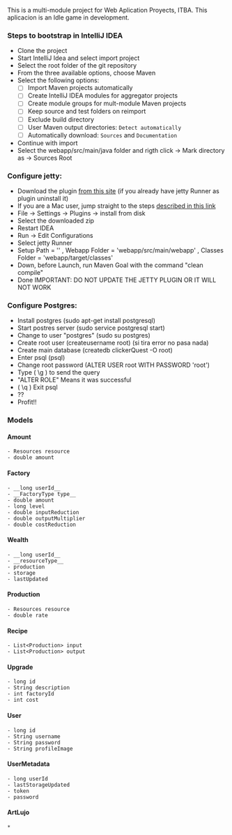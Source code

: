 This is a multi-module project for Web Aplication Proyects, ITBA.
This aplicacion is an Idle game in development.

### Steps to bootstrap in IntelliJ IDEA
- Clone the project
- Start IntelliJ Idea and select import project
- Select the root folder of the git repository
- From the three available options, choose Maven
- Select the following options:
  - [ ] Import Maven projects automatically
  - [ ] Create IntelliJ IDEA modules for aggregator projects
  - [ ] Create module groups for mult-module Maven projects
  - [ ] Keep source and test folders on reimport
  - [ ] Exclude build directory
  - [ ] User Maven output directories: `Detect automatically`
  - [ ] Automatically download: `Sources` and `Documentation`
- Continue with import
- Select the webapp/src/main/java folder and rigth click -> Mark directory as -> Sources Root

### Configure jetty:

- Download the plugin [from this site](https://plugins.jetbrains.com/plugin/download?updateId=22888) (if you already have jetty Runner as plugin uninstall it)
- If you are a Mac user, jump straight to the steps [described in this link](https://www.jetbrains.com/help/idea/2016.3/installing-updating-and-uninstalling-repository-plugins.html)
- File -> Settings -> Plugins -> install from disk
- Select the downloaded zip
- Restart IDEA
- Run -> Edit Configurations
- Select jetty Runner
- Setup Path = '\' , Webapp Folder = 'webapp/src/main/webapp' , Classes Folder = 'webapp/target/classes'
- Down, before Launch, run Maven Goal with the command "clean compile"
- Done
IMPORTANT: DO NOT UPDATE THE JETTY PLUGIN OR IT WILL NOT WORK

### Configure Postgres:
- Install postgres (sudo apt-get install postgresql)
- Start postres server (sudo service postgresql start)
- Change to user "postgres" (sudo su postgres)
- Create root user (createusername root) (si tira error no pasa nada)
- Create main database (createdb clickerQuest -O root)
- Enter psql (psql)
- Change root password (ALTER USER root WITH PASSWORD 'root')
- Type ( \g ) to send the query
- "ALTER ROLE" Means it was successful
- ( \q ) Exit psql
- ??
- Profit!!


### Models

#### Amount
    - Resources resource
	- double amount

#### Factory
	- __long userId__
	- __FactoryType type__
	- double amount
	- long level
	- double inputReduction
	- double outputMultiplier
	- double costReduction

#### Wealth
    - __long userId__
    - __resourceType__
    - production
    - storage
    - lastUpdated

#### Production
	- Resources resource
	- double rate

#### Recipe
	- List<Production> input
	- List<Production> output

#### Upgrade
	- long id
	- String description
	- int factoryId
	- int cost

#### User
	- long id
	- String username
	- String password
	- String profileImage

#### UserMetadata
    - long userId
    - lastStorageUpdated
    - token
    - password


#### ArtLujo
    *




